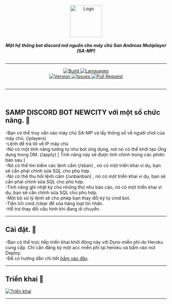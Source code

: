 <div align="center">
<img src="https://i.imgur.com/MkFud1l.png" align="center" alt="Logo" height="100">
<br>
<br>
<strong><i>Một hệ thống bot discord mở nguồn cho máy chủ San Andreas Mutiplayer (SA-MP)</i></strong>
<br>
<br>
<hr>



<a href="https://www.facebook.com/ru.brian1108/">
    <img src="https://img.shields.io/travis/com/abhaysv/SAMP-Discord-Bot-Dumbledore.svg?style=for-the-badge" alt="Build">
</a>

<a href="https://www.facebook.com/ru.brian1108/">
    <img src="https://img.shields.io/github/languages/top/abhaysv/SAMP-Discord-Bot-Dumbledore.svg?colorB=f0db4f&style=for-the-badge" alt="Languages">
</a>

<br>

<a href="https://www.facebook.com/ru.brian1108/">
    <img src="https://img.shields.io/github/package-json/v/abhaysv/SAMP-Discord-Bot-Dumbledore.svg?colorB=Orange&style=for-the-badge" alt="Version">
</a>

<a href="https://www.facebook.com/ru.brian1108//issues">
    <img src="https://img.shields.io/github/issues/abhaysv/SAMP-Discord-Bot-Dumbledore.svg?style=for-the-badge&colorB=37f149" alt="Issues">
</a>

<a href="https://www.facebook.com/ru.brian1108//pulls">
    <img src="https://img.shields.io/github/issues-pr/abhaysv/SAMP-Discord-Bot-Dumbledore.svg?style=for-the-badge&colorB=37f149" alt="Pull Request">
</a>

<br>
<br>
</div>
<hr>
<br>


## SAMP DISCORD BOT NEWCITY với một số chức năng. 📍
-Bạn có thể truy vấn vào máy chủ SA-MP và lấy thông số về người chơi của máy chủ. (/players)<br />
-Lệnh để trả lời về IP máy chủ<br />
-Nó có một tính năng tương tự như bot ứng dụng, nơi nó có thể khởi tạo Ứng dụng trong DM. (/apply) [ Tính năng này sẽ được tinh chỉnh trong các phiên bản sau ]<br />
-Nó có thể tìm kiếm các lệnh cấm (/sban) , nó có một triển khai ví dụ, bạn sẽ cần phải chỉnh sửa SQL cho phù hợp.<br />
-Nó có thể thu hồi lệnh cấm (/unbanban) , nó có một triển khai ví dụ, bạn sẽ cần phải chỉnh sửa SQL cho phù hợp.<br />
-Tính năng ghi nhật ký cho những thứ như báo cáo, nó có một triển khai ví dụ, bạn sẽ cần chỉnh sửa SQL cho phù hợp.<br />
-Một bộ xử lý lệnh sẽ cho phép bạn thay đổi ký tự cmd bot.<br />
-Tiện ích cmd /clear để xóa hàng loạt tin nhắn.<br />
-Hỗ trợ thay đổi cấu hình khi đang di chuyển.

---
## Cài đặt. 📝
-Bạn có thể trực tiếp triển khai khởi động này với Dyno miễn phí do Heroku cung cấp. Chỉ cần đăng ký một acc miễn phí tại heroku và bấm vào nút Deploy.<br />
-Để có hướng dẫn chi tiết [bấm vào đây](https://www.facebook.com/ru.brian1108/).

---

## Triển khai 📝
[![Triển khai](https://www.herokucdn.com/deploy/button.svg)](https://heroku.com/deploy)

---





